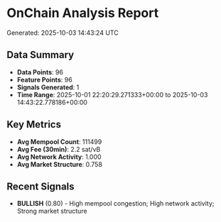 # OnChain Analysis Report
Generated: 2025-10-03 14:43:24 UTC

## Data Summary
- **Data Points**: 96
- **Feature Points**: 96
- **Signals Generated**: 1
- **Time Range**: 2025-10-01 22:20:29.271333+00:00 to 2025-10-03 14:43:22.778186+00:00

## Key Metrics
- **Avg Mempool Count**: 111499
- **Avg Fee (30min)**: 2.2 sat/vB
- **Avg Network Activity**: 1.000
- **Avg Market Structure**: 0.758

## Recent Signals
- **BULLISH** (0.80) - High mempool congestion; High network activity; Strong market structure
